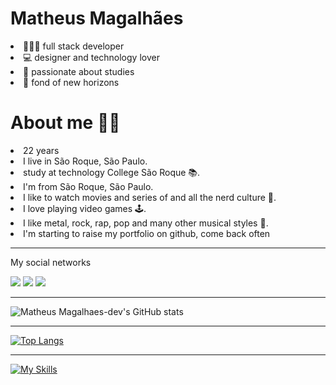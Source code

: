 <h1>Matheus Magalhães</h1>

<li>👨🏻‍💻 full stack developer 
<li>💻 designer and technology lover 
<li>📔 passionate about studies 
<li>🌅 fond of new horizons

<h1>About me 🙋‍♂️</h1>
<li>22 years
<li>I live in São Roque, São Paulo.
<li>study at technology College São Roque 📚.
<li>I'm from São Roque, São Paulo.
<li>I like to watch movies and series of and all the nerd culture 🎥.
<li>I love playing video games 🕹.
<li>I like metal, rock, rap, pop and many other musical styles 🎸.
<li>I'm starting to raise my portfolio on github, come back often 
  
---------------------------
  
My social networks
<br>  

  <a href="https://www.instagram.com/matheusmagalhaes.dev/"><img src="https://skillicons.dev/icons?i=instagram"></a>
  <a href="https://www.instagram.com/matheusmagalhaes.dev/"><img src="https://skillicons.dev/icons?i=twitter"></a> 
  <a href="https://www.instagram.com/matheusmagalhaes.dev/"><img src="https://skillicons.dev/icons?i=linkedin"></a> 

--------------------------
  
![Matheus Magalhaes-dev's GitHub stats](https://github-readme-stats.vercel.app/api?username=MatheusMagalhaes-dev&show_icons&theme=dark)
  
--------------------------

[![Top Langs](https://github-readme-stats.vercel.app/api/top-langs/?username=MatheusMagalhaes-dev&theme=dark)](https://github.com/MatheusMagalhaes-dev/github-readme-stats)
  
--------------------------------------

[![My Skills](https://skillicons.dev/icons?i=js,html,css,ts,ae,bootstrap,figma,git,github,ps,pr,vscode,svelte)](https://skillicons.dev)

